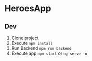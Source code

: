 # HeroesApp

## Dev

1. Clone project
2. Execute ```npm install```
3. Run Backend ```npm run backend```
4. Execute app ```npm start``` or ```ng serve -o```

